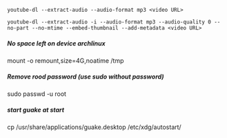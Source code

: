 `youtube-dl --extract-audio --audio-format mp3 <video URL>`

`youtube-dl --extract-audio -i --audio-format mp3 --audio-quality 0 --no-part --no-mtime --embed-thumbnail --add-metadata <video URL>`

##### No space left on device archlinux
mount -o remount,size=4G,noatime /tmp


##### Remove rood password (use sudo without password) 
sudo passwd -u root

##### start guake at start
cp /usr/share/applications/guake.desktop /etc/xdg/autostart/
